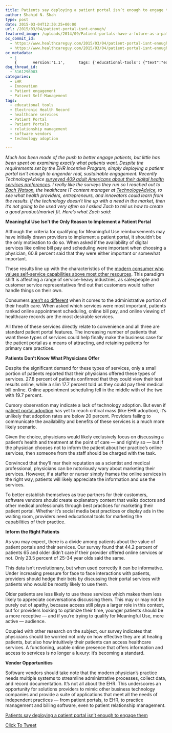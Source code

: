 ```yaml
---
title: Patients say deploying a patient portal isn’t enough to engage them
author: Shahid N. Shah
type: post
date: 2015-03-04T12:30:25+00:00
url: /2015/03/04/patient-portal-isnt-enough/
featured_image: /uploads/2014/09/Patient-portals-have-a-future-as-a-patient-engagement-tool-if-clinicians-are-on-board-and-encourage-their-use.png
oc_commit_id:
  - https://www.healthcareguy.com/2015/03/04/patient-portal-isnt-enough/1478770900
  - https://www.healthcareguy.com/2015/03/04/patient-portal-isnt-enough/1425472229
oc_metadata:
  - |
    {		version:'1.1',		tags: {'educational-tools': {"text":"educational tools","slug":"educational-tools","source":{"_className":"Entity","url":"http://d.opencalais.com/genericHasher-1/4456ef7e-a349-3fdb-beb9-b8f7ba0da499","subjectURL":null,"type":{"_className":"ArtifactType","url":"http://s.opencalais.com/1/type/em/e/IndustryTerm","name":"IndustryTerm"},"name":"educational tools","rawRelevance":0.128,"normalizedRelevance":0.128},"bucketName":"current","bucketPlacement":"auto","_className":"Tag"}, 'healthcare-services': {"text":"healthcare services","slug":"healthcare-services","source":{"_className":"Entity","url":"http://d.opencalais.com/genericHasher-1/092c7de4-4e59-3993-9a44-d50ea729bd6b","subjectURL":null,"type":{"_className":"ArtifactType","url":"http://s.opencalais.com/1/type/em/e/IndustryTerm","name":"IndustryTerm"},"name":"healthcare services","rawRelevance":0.071,"normalizedRelevance":0.071},"bucketName":"current","bucketPlacement":"auto","_className":"Tag"}, 'technology-adoption': {"text":"technology adoption","slug":"technology-adoption","source":{"_className":"Entity","url":"http://d.opencalais.com/genericHasher-1/62699c13-194d-30ee-bac0-d29c9765cb0d","subjectURL":null,"type":{"_className":"ArtifactType","url":"http://s.opencalais.com/1/type/em/e/IndustryTerm","name":"IndustryTerm"},"name":"technology adoption","rawRelevance":0.191,"normalizedRelevance":0.191},"bucketName":"current","bucketPlacement":"auto","_className":"Tag"}, 'software-vendors': {"text":"software vendors","slug":"software-vendors","source":{"_className":"Entity","url":"http://d.opencalais.com/genericHasher-1/ca45ccdf-9fba-3221-a94f-3bec0ac2dd9c","subjectURL":null,"type":{"_className":"ArtifactType","url":"http://s.opencalais.com/1/type/em/e/IndustryTerm","name":"IndustryTerm"},"name":"software vendors","rawRelevance":0.208,"normalizedRelevance":0.208},"bucketName":"current","bucketPlacement":"auto","_className":"Tag"}, 'relationship-management': {"text":"relationship management","slug":"relationship-management","source":{"_className":"Entity","url":"http://d.opencalais.com/genericHasher-1/cafc0463-0b5a-3727-a969-61bed02e4b5f","subjectURL":null,"type":{"_className":"ArtifactType","url":"http://s.opencalais.com/1/type/em/e/IndustryTerm","name":"IndustryTerm"},"name":"relationship management","rawRelevance":0.052,"normalizedRelevance":0.052},"bucketName":"current","bucketPlacement":"auto","_className":"Tag"}, 'electronic-health-record': {"text":"Electronic Health Record","slug":"electronic-health-record","source":null,"bucketName":"current","bucketPlacement":"auto","_className":"Tag"}, 'patient-portal': {"text":"Patient Portal","slug":"patient-portal","source":null,"bucketName":"current","bucketPlacement":"auto","_className":"Tag"}, 'patient-portals': {"text":"Patient Portals","slug":"patient-portals","source":null,"bucketName":"current","bucketPlacement":"auto","_className":"Tag"}}	}
dsq_thread_id:
  - 5161296903
categories:
  - EHR
  - Innovation
  - Patient engagement
  - Patient Self-Management
tags:
  - educational tools
  - Electronic Health Record
  - healthcare services
  - Patient Portal
  - Patient Portals
  - relationship management
  - software vendors
  - technology adoption

---
```

_Much has been made of the push to better engage patients, but little has been spent on examining exactly what patients want. Despite the requirements set by the EHR Incentive Program, simply deploying a patient portal isn’t enough to engender real, sustainable engagement. Recently TechnologyAdvice [surveyed 409 adult Americans about their digital health services preferences][1]. I really like the surveys they run so I reached out to [Zach Watson][2], the healthcare IT content manager at [TechnologyAdvice][3], to see what health providers, entrepreneurs, and innovators could learn from the results. If the technology doesn’t line up with a need in the market, then it’s not going to be used very often so I asked Zach to tell us how to create a good product/market fit. Here&#8217;s what Zach said:_

**Meaningful Use Isn’t the Only Reason to Implement a Patient Portal**

Although the criteria for qualifying for Meaningful Use reimbursements may have initially drawn providers to implement a patient portal, it shouldn’t be the only motivation to do so. When asked if the availability of digital services like online bill pay and scheduling were important when choosing a physician, 60.8 percent said that they were either important or somewhat important.

These results line up with the characteristics of the [modern consumer who values self-service capabilities above most other resources][4]. This paradigm shift is affecting a range of service-heavy industries, as salespeople and customer service representatives find out that customers would rather handle things on their own.

Consumers [aren’t so different][5] when it comes to the administrative portion of their health care. When asked which services were most important, patients ranked online appointment scheduling, online bill pay, and online viewing of healthcare records are the most desirable services.

All three of these services directly relate to convenience and all three are standard patient portal features. The increasing number of patients that want these types of services could help finally make the business case for the patient portal as a means of attracting, and retaining patients for primary care practices.

**Patients Don’t Know What Physicians Offer**

Despite the significant demand for these types of services, only a small portion of patients reported that their physicians offered these types of services. 27.8 percent of patients confirmed that they could view their test results online, while a slim 17.7 percent told us they could pay their medical bill online. Online appointment scheduling fell in the middle with of the two with 19.7 percent.

Cursory observation may indicate a lack of technology adoption. But even if [patient portal adoption][6] has yet to reach critical mass (like EHR adoption), it’s unlikely that adoption rates are below 20 percent. Providers failing to communicate the availability and benefits of these services is a much more likely scenario.

Given the choice, physicians would likely exclusively focus on discussing a patient’s health and treatment at the point of care — and rightly so — but if the physician chooses not to inform the patient about her practice’s online services, then someone from the staff should be charged with the task.

Convinced that they’ll mar their reputation as a scientist and medical professional, physicians can be notoriously wary about marketing their services. However, if a staffer or nurser simply frames the online services in the right way, patients will likely appreciate the information and use the services.

To better establish themselves as true partners for their customers, software vendors should create explanatory content that walks doctors and other medical professionals through best practices for marketing their patient portal. Whether it’s social media best practices or display ads in the waiting room, providers need educational tools for marketing the capabilities of their practice.

**Inform the Right Patients**

As you may expect, there is a divide among patients about the value of patient portals and their services. Our survey found that 44.2 percent of patients 65 and older didn’t care if their provider offered online services or not. Only 23.5 percent of 25-34 year olds said the same.

This data isn’t revolutionary, but when used correctly it can be informative. Under increasing pressure for face to face interactions with patients, providers should hedge their bets by discussing their portal services with patients who would be mostly likely to use them.

Older patients are less likely to use these services which makes them less likely to appreciate conversations discussing them. This may or may not be purely out of apathy, because access still plays a larger role in this context, but for providers looking to optimize their time, younger patients should be a more receptive — and if you’re trying to qualify for Meaningful Use, more active — audience.

Coupled with other research on the subject, our survey indicates that physicians should be worried not only on how effective they are at healing patients, but also how intuitively their patients can access healthcare services. A functioning, usable online presence that offers information and access to services is no longer a luxury: it’s becoming a standard.

**Vendor Opportunities**

Software vendors should take note that the modern physician&#8217;s practice needs multiple systems to streamline administrative processes, collect data, and record documentation. It’s not all about the EHR. This underscores an opportunity for solutions providers to mimic other business technology companies and provide a suite of applications that meet all the needs of independent practices — from patient portals, to EHR, to practice management and billing software, even to patient relationship management.

<div class='tm-tweet-clear'>
</div>

<div class='tm-click-to-tweet'>
  <div class='tm-ctt-text'>
    <a href='https://twitter.com/share?text=Patients+say+deploying+a+patient+portal+isn%27t+enough+to+engage+them&#038;url=https://www.healthcareguy.com/2015/03/04/patient-portal-isnt-enough/' target='_blank'>Patients say deploying a patient portal isn&#8217;t enough to engage them</a>
  </div>
  
  <p>
    <a href='https://twitter.com/share?text=Patients+say+deploying+a+patient+portal+isn%27t+enough+to+engage+them&#038;url=https://www.healthcareguy.com/2015/03/04/patient-portal-isnt-enough/' target='_blank' class='tm-ctt-btn'>Click To Tweet</a>
  </p>
  
  <div class='tm-ctt-tip'>
  </div>
</div>

 [1]: http://technologyadvice.com/medical/blog/study-patients-value-digital-services/
 [2]: http://www.linkedin.com/pub/zach-watson/65/479/b25
 [3]: http://technologyadvice.com/
 [4]: http://www.fastcompany.com/3013177/creative-conversations/why-the-future-of-customer-service-is-self-service
 [5]: http://www.healthcareitnews.com/blog/convenient-truth-self-service-works-healthcare
 [6]: http://www.ihealthbeat.org/insight/2013/patient-portal-explosion-has-major-health-care-implications